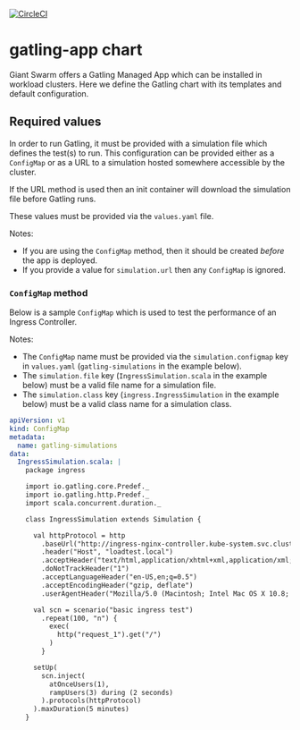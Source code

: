 [![CircleCI](https://circleci.com/gh/giantswarm/gatling-app.svg?style=shield)](https://circleci.com/gh/giantswarm/gatling-app)

# gatling-app chart

Giant Swarm offers a Gatling Managed App which can be installed in workload clusters. Here we define the Gatling chart with its templates and default configuration.

## Required values

In order to run Gatling, it must be provided with a simulation file which defines the test(s) to run. This configuration can be provided either as a `ConfigMap` or as a URL to a simulation hosted somewhere accessible by the cluster.

If the URL method is used then an init container will download the simulation file before Gatling runs.

These values must be provided via the `values.yaml` file.

Notes:
 - If you are using the `ConfigMap` method, then it should be created _before_ the app is deployed.
 - If you provide a value for `simulation.url` then any `ConfigMap` is ignored.

### `ConfigMap` method

Below is a sample `ConfigMap` which is used to test the performance of an Ingress Controller.

Notes:
 - The `ConfigMap` name must be provided via the `simulation.configmap` key in `values.yaml` (`gatling-simulations` in the example below).
 - The `simulation.file` key (`IngressSimulation.scala` in the example below) must be a valid file name for a simulation file.
 - The `simulation.class` key (`ingress.IngressSimulation` in the example below) must be a valid class name for a simulation class.

```yaml
apiVersion: v1
kind: ConfigMap
metadata:
  name: gatling-simulations
data:
  IngressSimulation.scala: |
    package ingress

    import io.gatling.core.Predef._
    import io.gatling.http.Predef._
    import scala.concurrent.duration._

    class IngressSimulation extends Simulation {

      val httpProtocol = http
        .baseUrl("http://ingress-nginx-controller.kube-system.svc.cluster.local")
        .header("Host", "loadtest.local")
        .acceptHeader("text/html,application/xhtml+xml,application/xml;q=0.9,*/*;q=0.8")
        .doNotTrackHeader("1")
        .acceptLanguageHeader("en-US,en;q=0.5")
        .acceptEncodingHeader("gzip, deflate")
        .userAgentHeader("Mozilla/5.0 (Macintosh; Intel Mac OS X 10.8; rv:16.0) Gecko/20100101 Firefox/16.0")

      val scn = scenario("basic ingress test")
        .repeat(100, "n") {
          exec(
            http("request_1").get("/")
          )
        }

      setUp(
        scn.inject(
          atOnceUsers(1),
          rampUsers(3) during (2 seconds)
        ).protocols(httpProtocol)
      ).maxDuration(5 minutes)
    }
```
